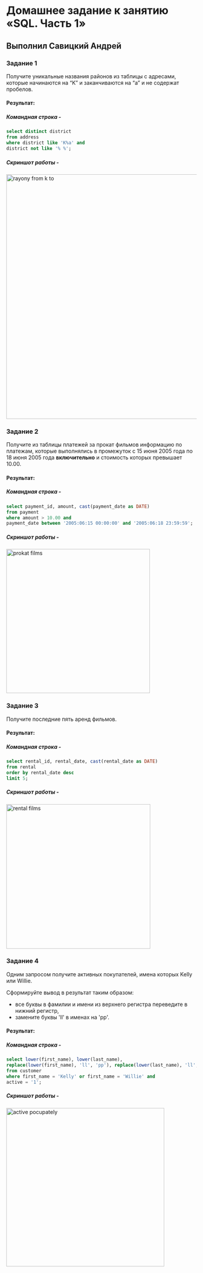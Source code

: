 # Домашнее задание к занятию «SQL. Часть 1»

## Выполнил Савицкий Андрей

### Задание 1

Получите уникальные названия районов из таблицы с адресами, которые начинаются на “K” и заканчиваются на “a” и не содержат пробелов.

#### Результат:
#####  Командная строка -
````sql
select distinct district
from address 
where district like 'K%a' and 
district not like '% %';
````

#####  Скриншот работы -
<img width="645" alt="rayony from k to" src="https://github.com/FoxySOTKA/SDBSQL-20/assets/141597247/4d1ad4b9-7db7-4c81-92d2-1bc531cfeadf">


### Задание 2

Получите из таблицы платежей за прокат фильмов информацию по платежам, которые выполнялись в промежуток с 15 июня 2005 года по 18 июня 2005 года **включительно** и стоимость которых превышает 10.00.

#### Результат:
#####  Командная строка -
````sql
select payment_id, amount, cast(payment_date as DATE)
from payment
where amount > 10.00 and 
payment_date between '2005:06:15 00:00:00' and '2005:06:18 23:59:59';
````

#####  Скриншот работы -
<img width="380" alt="prokat films" src="https://github.com/FoxySOTKA/SDBSQL-20/assets/141597247/3c7a7616-db6b-4f5b-bd3f-8e35f4fa9fcb">


### Задание 3

Получите последние пять аренд фильмов.

#### Результат:
#####  Командная строка -
````sql
select rental_id, rental_date, cast(rental_date as DATE)
from rental 
order by rental_date desc 
limit 5;
````

#####  Скриншот работы -
<img width="381" alt="rental films" src="https://github.com/FoxySOTKA/SDBSQL-20/assets/141597247/cb5ed22c-d302-4c01-be8e-c91b2ae99727">


### Задание 4

Одним запросом получите активных покупателей, имена которых Kelly или Willie. 

Сформируйте вывод в результат таким образом:
- все буквы в фамилии и имени из верхнего регистра переведите в нижний регистр,
- замените буквы 'll' в именах на 'pp'.

#### Результат:
#####  Командная строка -
````sql
select lower(first_name), lower(last_name),
replace(lower(first_name), 'll', 'pp'), replace(lower(last_name), 'll', 'pp')
from customer
where first_name = 'Kelly' or first_name = 'Willie' and 
active = '1';
````

#####  Скриншот работы -
<img width="418" alt="active pocupately" src="https://github.com/FoxySOTKA/SDBSQL-20/assets/141597247/fa429381-3b3f-42f1-ad45-99f961461505">



